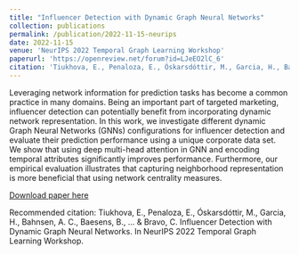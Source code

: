 ```yaml
---
title: "Influencer Detection with Dynamic Graph Neural Networks"
collection: publications
permalink: /publication/2022-11-15-neurips
date: 2022-11-15
venue: 'NeurIPS 2022 Temporal Graph Learning Workshop'
paperurl: 'https://openreview.net/forum?id=LJeEO2lC_6'
citation: 'Tiukhova, E., Penaloza, E., Óskarsdóttir, M., Garcia, H., Bahnsen, A. C., Baesens, B., ... & Bravo, C. Influencer Detection with Dynamic Graph Neural Networks. In NeurIPS 2022 Temporal Graph Learning Workshop.'
---
```

Leveraging network information for prediction tasks has become a common practice in many domains. Being an important part of targeted marketing, influencer detection can potentially benefit from incorporating dynamic network representation. In this work, we investigate different dynamic Graph Neural Networks (GNNs) configurations for influencer detection and evaluate their prediction performance using a unique corporate data set. We show that using deep multi-head attention in GNN and encoding temporal attributes significantly improves performance. Furthermore, our empirical evaluation illustrates that capturing neighborhood representation is more beneficial that using network centrality measures.

[Download paper here](https://openreview.net/pdf?id=LJeEO2lC_6)

Recommended citation: Tiukhova, E., Penaloza, E., Óskarsdóttir, M., Garcia, H., Bahnsen, A. C., Baesens, B., ... & Bravo, C. Influencer Detection with Dynamic Graph Neural Networks. In NeurIPS 2022 Temporal Graph Learning Workshop.